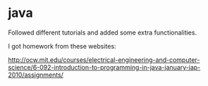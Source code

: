 # java
Followed different tutorials and added some extra functionalities. 

I got homework from these websites: 

http://ocw.mit.edu/courses/electrical-engineering-and-computer-science/6-092-introduction-to-programming-in-java-january-iap-2010/assignments/

